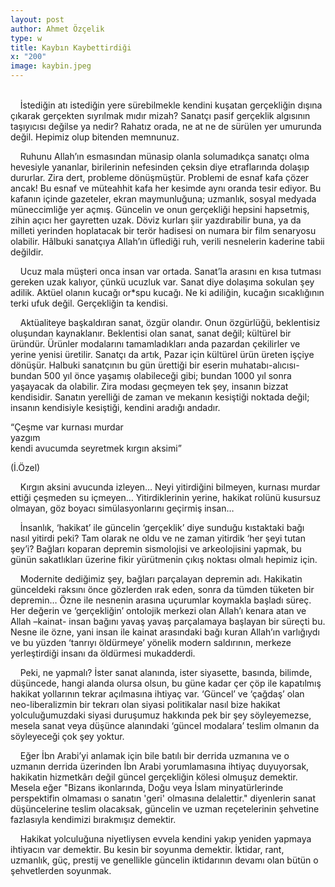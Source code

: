 ```yaml
---
layout: post
author: Ahmet Özçelik
type: w
title: Kaybın Kaybettirdiği
x: "200"
image: kaybin.jpeg
---
```

<br/>
&nbsp;&nbsp;&nbsp;&nbsp;İstediğin atı istediğin yere sürebilmekle kendini kuşatan gerçekliğin dışına çıkarak gerçekten sıyrılmak mıdır mizah? Sanatçı pasif gerçeklik algısının taşıyıcısı değilse ya nedir? Rahatız orada, ne at ne de sürülen yer umurunda değil. Hepimiz olup bitenden memnunuz.

&nbsp;&nbsp;&nbsp;&nbsp;Ruhunu Allah’ın esmasından münasip olanla solumadıkça sanatçı olma hevesiyle yananlar, birilerinin nefesinden çeksin diye etraflarında dolaşıp dururlar. Zira dert, probleme dönüşmüştür. Problemi de esnaf kafa çözer ancak! Bu esnaf ve müteahhit kafa her kesimde aynı oranda tesir ediyor. Bu kafanın içinde gazeteler, ekran maymunluğuna; uzmanlık, sosyal medyada müneccimliğe yer açmış. Güncelin ve onun gerçekliği hepsini hapsetmiş, zihin açıcı her gayretten uzak. Döviz kurları şiir yazdırabilir buna, ya da milleti yerinden hoplatacak bir terör hadisesi on numara bir film senaryosu olabilir. Hâlbuki sanatçıya Allah’ın üflediği ruh, verili nesnelerin kaderine tabii değildir.

&nbsp;&nbsp;&nbsp;&nbsp;Ucuz mala müşteri onca insan var ortada. Sanat’la arasını en kısa tutması gereken uzak kalıyor, çünkü ucuzluk var. Sanat diye dolaşıma sokulan şey adilik. Aktüel olanın kucağı or*spu kucağı. Ne ki adiliğin, kucağın sıcaklığının terki ufuk değil. Gerçekliğin ta kendisi.

&nbsp;&nbsp;&nbsp;&nbsp;Aktüaliteye başkaldıran sanat, özgür olandır. Onun özgürlüğü, beklentisiz oluşundan kaynaklanır. Beklentisi olan sanat, sanat değil; kültürel bir üründür. Ürünler modalarını tamamladıkları anda pazardan çekilirler ve yerine yenisi üretilir. Sanatçı da artık, Pazar için kültürel ürün üreten işçiye dönüşür. Halbuki sanatçının bu gün ürettiği bir eserin muhatabı-alıcısı- bundan 500 yıl önce yaşamış olabileceği gibi; bundan 1000 yıl sonra yaşayacak da olabilir. Zira modası geçmeyen tek şey, insanın bizzat kendisidir. Sanatın yerelliği de zaman ve mekanın kesiştiği noktada değil; insanın kendisiyle kesiştiği, kendini aradığı andadır.

“Çeşme var kurnası murdar  
  yazgım  
  kendi avucumda seyretmek kırgın aksimi”  
 
  (İ.Özel)  

&nbsp;&nbsp;&nbsp;&nbsp;Kırgın aksini avucunda izleyen… Neyi yitirdiğini bilmeyen, kurnası murdar ettiği çeşmeden su içmeyen… Yitirdiklerinin yerine, hakikat rolünü kusursuz olmayan, göz boyacı simülasyonlarını geçirmiş insan…

&nbsp;&nbsp;&nbsp;&nbsp;İnsanlık, ‘hakikat’ ile güncelin ‘gerçeklik’ diye sunduğu kıstaktaki bağı nasıl yitirdi peki? Tam olarak ne oldu ve ne zaman yitirdik ‘her şeyi tutan şey’i? Bağları koparan depremin sismolojisi ve arkeolojisini yapmak, bu günün sakatlıkları üzerine fikir yürütmenin çıkış noktası olmalı hepimiz için.

&nbsp;&nbsp;&nbsp;&nbsp;Modernite dediğimiz şey, bağları parçalayan depremin adı. Hakikatin günceldeki raksını önce gözlerden ırak eden, sonra da tümden tüketen bir depremin… Özne ile nesnenin arasına uçurumlar koymakla başladı süreç. Her değerin ve ‘gerçekliğin’ ontolojik merkezi olan Allah’ı kenara atan ve Allah –kainat- insan bağını yavaş yavaş parçalamaya başlayan bir süreçti bu. Nesne ile özne, yani insan ile kainat arasındaki bağı kuran Allah’ın varlığıydı ve bu yüzden ‘tanrıyı öldürmeye’ yönelik modern saldırının, merkeze yerleştirdiği insanı da öldürmesi mukadderdi.

&nbsp;&nbsp;&nbsp;&nbsp;Peki, ne yapmalı? İster sanat alanında, ister siyasette, basında, bilimde, düşüncede, hangi alanda olursa olsun, bu güne kadar çer çöp ile kapatılmış hakikat yollarının tekrar açılmasına ihtiyaç var. ‘Güncel’ ve ‘çağdaş’ olan neo-liberalizmin bir tekrarı olan siyasi politikalar nasıl bize hakikat yolculuğumuzdaki siyasi duruşumuz hakkında pek bir şey söyleyemezse, mesela sanat veya düşünce alanındaki ‘güncel modalara’ teslim olmanın da söyleyeceği çok şey yoktur.

&nbsp;&nbsp;&nbsp;&nbsp;Eğer İbn Arabi’yi anlamak için bile batılı bir derrida uzmanına ve o uzmanın derrida üzerinden İbn Arabi yorumlamasına ihtiyaç duyuyorsak, hakikatin hizmetkârı değil güncel gerçekliğin kölesi olmuşuz demektir. Mesela eğer "Bizans ikonlarında, Doğu veya İslam minyatürlerinde perspektifin olmaması o sanatın 'geri' olmasına delalettir." diyenlerin sanat düşüncelerine teslim olacaksak, güncelin ve uzman reçetelerinin şehvetine fazlasıyla kendimizi bırakmışız demektir.

&nbsp;&nbsp;&nbsp;&nbsp;Hakikat yolculuğuna niyetliysen evvela kendini yakıp yeniden yapmaya ihtiyacın var demektir. Bu kesin bir soyunma demektir. İktidar, rant, uzmanlık, güç, prestij ve genellikle güncelin iktidarının devamı olan bütün o şehvetlerden soyunmak.

